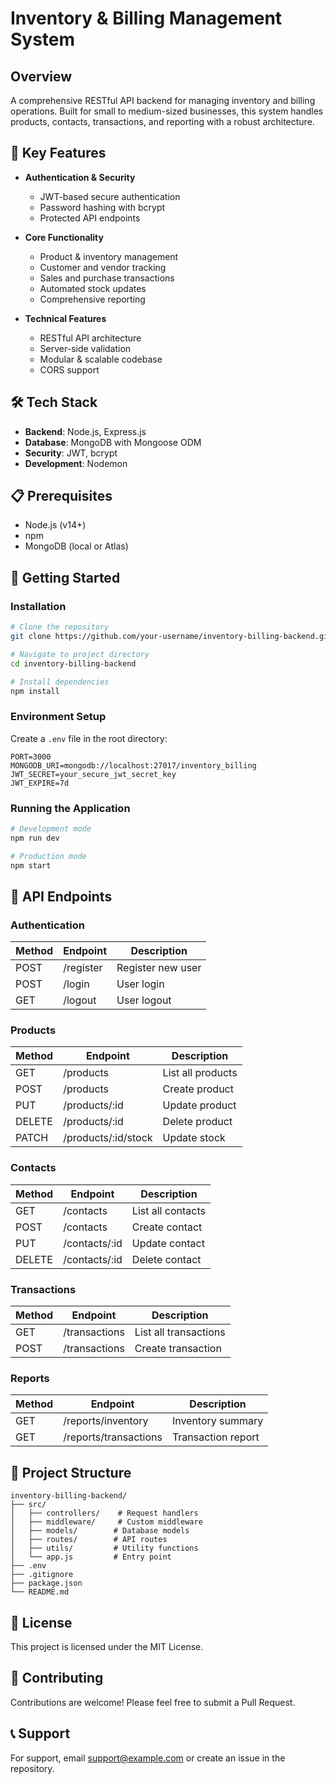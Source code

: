 # Inventory & Billing Management System

## Overview
A comprehensive RESTful API backend for managing inventory and billing operations. Built for small to medium-sized businesses, this system handles products, contacts, transactions, and reporting with a robust architecture.

## 🚀 Key Features
- **Authentication & Security**
  - JWT-based secure authentication
  - Password hashing with bcrypt
  - Protected API endpoints

- **Core Functionality**
  - Product & inventory management
  - Customer and vendor tracking
  - Sales and purchase transactions
  - Automated stock updates
  - Comprehensive reporting

- **Technical Features**
  - RESTful API architecture
  - Server-side validation
  - Modular & scalable codebase
  - CORS support

## 🛠️ Tech Stack
- **Backend**: Node.js, Express.js
- **Database**: MongoDB with Mongoose ODM
- **Security**: JWT, bcrypt
- **Development**: Nodemon

## 📋 Prerequisites
- Node.js (v14+)
- npm
- MongoDB (local or Atlas)

## 🚦 Getting Started

### Installation
```bash
# Clone the repository
git clone https://github.com/your-username/inventory-billing-backend.git

# Navigate to project directory
cd inventory-billing-backend

# Install dependencies
npm install
```

### Environment Setup
Create a `.env` file in the root directory:
```env
PORT=3000
MONGODB_URI=mongodb://localhost:27017/inventory_billing
JWT_SECRET=your_secure_jwt_secret_key
JWT_EXPIRE=7d
```

### Running the Application
```bash
# Development mode
npm run dev

# Production mode
npm start
```

## 🔌 API Endpoints

### Authentication
| Method | Endpoint   | Description                |
|--------|------------|----------------------------|
| POST   | /register  | Register new user          |
| POST   | /login     | User login                 |
| GET    | /logout    | User logout                |

### Products
| Method | Endpoint           | Description          |
|--------|-------------------|---------------------|
| GET    | /products         | List all products   |
| POST   | /products         | Create product      |
| PUT    | /products/:id     | Update product      |
| DELETE | /products/:id     | Delete product      |
| PATCH  | /products/:id/stock| Update stock       |

### Contacts
| Method | Endpoint        | Description         |
|--------|----------------|---------------------|
| GET    | /contacts      | List all contacts   |
| POST   | /contacts      | Create contact      |
| PUT    | /contacts/:id  | Update contact      |
| DELETE | /contacts/:id  | Delete contact      |

### Transactions
| Method | Endpoint        | Description           |
|--------|----------------|-----------------------|
| GET    | /transactions  | List all transactions |
| POST   | /transactions  | Create transaction    |

### Reports
| Method | Endpoint            | Description          |
|--------|--------------------|--------------------|
| GET    | /reports/inventory  | Inventory summary   |
| GET    | /reports/transactions| Transaction report |

## 📁 Project Structure
```
inventory-billing-backend/
├── src/
│   ├── controllers/    # Request handlers
│   ├── middleware/     # Custom middleware
│   ├── models/        # Database models
│   ├── routes/        # API routes
│   ├── utils/         # Utility functions
│   └── app.js         # Entry point
├── .env
├── .gitignore
├── package.json
└── README.md
```

## 📄 License
This project is licensed under the MIT License.

## 🤝 Contributing
Contributions are welcome! Please feel free to submit a Pull Request.

## 📞 Support
For support, email support@example.com or create an issue in the repository.